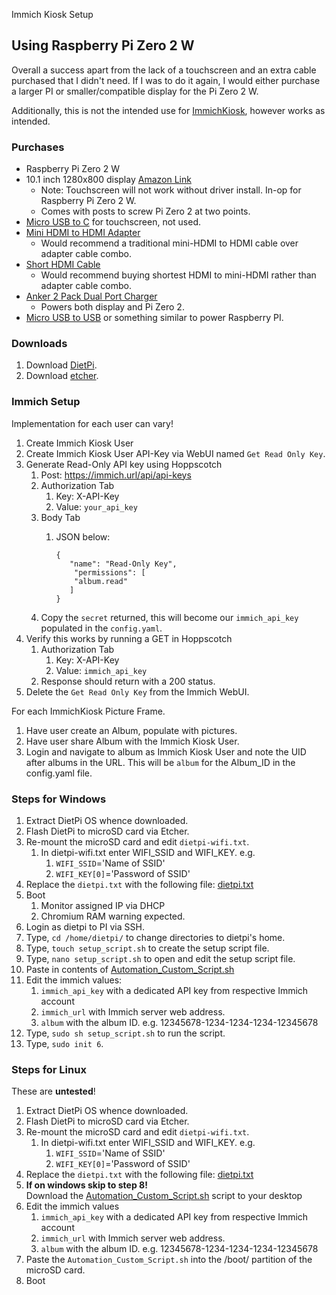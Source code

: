 Immich Kiosk Setup

## Using Raspberry Pi Zero 2 W

Overall a success apart from the lack of a touchscreen and an extra cable purchased that I didn't need. If I was to do it again, I would either purchase a larger PI or smaller/compatible display for the Pi Zero 2 W.

Additionally, this is not the intended use for [ImmichKiosk](https://github.com/damongolding/immich-kiosk), however works as intended.

### Purchases

- Raspberry Pi Zero 2 W
- 10.1 inch 1280x800 display [Amazon Link](https://www.amazon.com/dp/B0BPM9VTY6)
  - Note: Touchscreen will not work without driver install. In-op for Raspberry Pi Zero 2 W.
  - Comes with posts to screw Pi Zero 2 at two points.
- [Micro USB to C](https://www.amazon.com/dp/B0746NHSCZ) for touchscreen, not used.
- [Mini HDMI to HDMI Adapter](https://www.amazon.com/dp/B09MD23K4X)
  - Would recommend a traditional mini-HDMI to HDMI cable over adapter cable combo.
- [Short HDMI Cable](https://www.amazon.com/dp/B0B5KN6853)
  - Would recommend buying shortest HDMI to mini-HDMI rather than adapter cable combo.
- [Anker 2 Pack Dual Port Charger](https://www.amazon.com/Charger-Anker-Foldable-PowerPort-Samsung/dp/B07DFWKBF7)
  - Powers both display and Pi Zero 2.
- [Micro USB to USB](https://www.amazon.com/YOKIVE-Switch-Extension-Reduced-6-56-Feet/dp/B0BGSKFLS5) or something similar to power Raspberry PI.

### Downloads

1. Download [DietPi](https://dietpi.com/#download).
2. Download [etcher](https://etcher.balena.io/).

### Immich Setup

Implementation for each user can vary!

1. Create Immich Kiosk User
2. Create Immich Kiosk User API-Key via WebUI named `Get Read Only Key`.
3. Generate Read-Only API key using Hoppscotch
   1. Post: https://immich.url/api/api-keys
   2. Authorization Tab
      1. Key: X-API-Key
      2. Value: `your_api_key`
   3. Body Tab
      1. JSON below:

             {
                "name": "Read-Only Key",
                 "permissions": [
                 "album.read"
                ]
             }
   4. Copy the `secret` returned, this will become our `immich_api_key` populated in the `config.yaml`.
4. Verify this works by running a GET in Hoppscotch
   1. Authorization Tab
      1. Key: X-API-Key
      2. Value: `immich_api_key`
   2. Response should return with a 200 status.
5. Delete the `Get Read Only Key` from the Immich WebUI.

For each ImmichKiosk Picture Frame.

1. Have user create an Album, populate with pictures.
2. Have user share Album with the Immich Kiosk User.
3. Login and navigate to album as Immich Kiosk User and note the UID after albums in the URL. This will be `album` for the Album_ID in the config.yaml file.

### Steps for Windows

1. Extract DietPi OS whence downloaded.
2. Flash DietPi to microSD card via Etcher.
3. Re-mount the microSD card and edit `dietpi-wifi.txt`.
   1. In dietpi-wifi.txt enter WIFI_SSID and WIFI_KEY. e.g.
      1. `WIFI_SSID`='Name of SSID'
      2. `WIFI_KEY[0]`='Password of SSID'
4. Replace the `dietpi.txt` with the following file: [dietpi.txt](https://github.com/adamzvolanek/DevRack/blob/main/immich-kiosk-project/dietpi.txt)
5. Boot
   1. Monitor assigned IP via DHCP
   2. Chromium RAM warning expected.
6. Login as dietpi to PI via SSH.
7. Type, `cd /home/dietpi/` to change directories to dietpi's home.
8. Type, `touch setup_script.sh` to create the setup script file.
9. Type, `nano setup_script.sh` to open and edit the setup script file.
10. Paste in contents of [Automation_Custom_Script.sh](https://github.com/adamzvolanek/DevRack/blob/main/immich-kiosk-project/Automation_Custom_Script.sh)
11. Edit the immich values:
    1. `immich_api_key` with a dedicated API key from respective Immich account
    2. `immich_url` with Immich server web address.
    3. `album` with the album ID. e.g. 12345678-1234-1234-1234-12345678
12. Type, `sudo sh setup_script.sh` to run the script.
13. Type, `sudo init 6`.

### Steps for Linux

These are **untested**!

1. Extract DietPi OS whence downloaded.
2. Flash DietPi to microSD card via Etcher.
3. Re-mount the microSD card and edit `dietpi-wifi.txt`.
   1. In dietpi-wifi.txt enter WIFI_SSID and WIFI_KEY. e.g.
      1. `WIFI_SSID`='Name of SSID'
      2. `WIFI_KEY[0]`='Password of SSID'
4. Replace the `dietpi.txt` with the following file: [dietpi.txt](https://github.com/adamzvolanek/DevRack/blob/main/immich-kiosk-project/dietpi.txt)
5. **If on windows skip to step 8!** <br/> Download the [Automation_Custom_Script.sh](https://github.com/adamzvolanek/DevRack/blob/main/immich-kiosk-project/Automation_Custom_Script.sh) script to your desktop
6. Edit the immich values
    1. `immich_api_key` with a dedicated API key from respective Immich account
    2. `immich_url` with Immich server web address.
    3. `album` with the album ID. e.g. 12345678-1234-1234-1234-12345678
7. Paste the `Automation_Custom_Script.sh` into the /boot/ partition of the microSD card.
8. Boot
